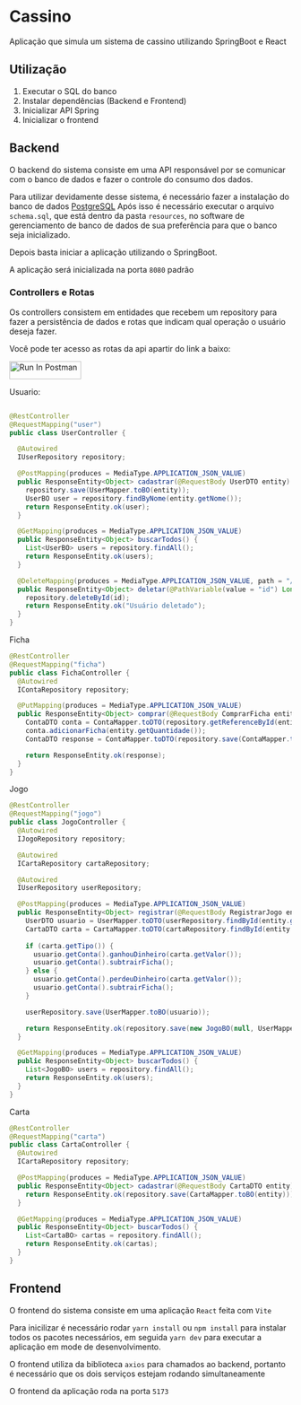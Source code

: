 # Cassino

Aplicação que simula um sistema de cassino utilizando SpringBoot e React

## Utilização
1. Executar o SQL do banco
2. Instalar dependências (Backend e Frontend)
3. Inicializar API Spring
4. Inicializar o frontend 

## Backend

O backend do sistema consiste em uma API responsável por se comunicar com o banco de dados e fazer o controle do consumo dos dados.

Para utilizar devidamente desse sistema, é necessário fazer a instalação do banco de dados [PostgreSQL](https://www.postgresql.org/)
Após isso é necessário executar o arquivo `schema.sql`, que está dentro da pasta `resources`, no software de gerenciamento de banco de dados de sua preferência para que o banco seja inicializado.

Depois basta iniciar a aplicação utilizando o SpringBoot.

A aplicação será inicializada na porta `8080` padrão

### Controllers e Rotas
Os controllers consistem em entidades que recebem um repository para fazer a persistência de dados e rotas que indicam qual operação o usuário deseja fazer.

Você pode ter acesso as rotas da api apartir do link a baixo: 

[<img src="https://run.pstmn.io/button.svg" alt="Run In Postman" style="width: 128px; height: 32px;">](https://app.getpostman.com/run-collection/24852368-52801c98-f39d-44b4-8a33-b73087aa4ec8?action=collection%2Ffork&source=rip_markdown&collection-url=entityId%3D24852368-52801c98-f39d-44b4-8a33-b73087aa4ec8%26entityType%3Dcollection%26workspaceId%3Db8bf9bc4-165f-4ee1-a8e3-5dfd8c2699a8)

Usuario:
```java

@RestController
@RequestMapping("user")
public class UserController {

  @Autowired
  IUserRepository repository;

  @PostMapping(produces = MediaType.APPLICATION_JSON_VALUE)
  public ResponseEntity<Object> cadastrar(@RequestBody UserDTO entity) {
    repository.save(UserMapper.toBO(entity));
    UserBO user = repository.findByNome(entity.getNome());
    return ResponseEntity.ok(user);
  }

  @GetMapping(produces = MediaType.APPLICATION_JSON_VALUE)
  public ResponseEntity<Object> buscarTodos() {
    List<UserBO> users = repository.findAll();
    return ResponseEntity.ok(users);
  }

  @DeleteMapping(produces = MediaType.APPLICATION_JSON_VALUE, path = "/{id}")
  public ResponseEntity<Object> deletar(@PathVariable(value = "id") Long id) {
    repository.deleteById(id);
    return ResponseEntity.ok("Usuário deletado");
  }
}

```

Ficha
```java
@RestController
@RequestMapping("ficha")
public class FichaController {
  @Autowired
  IContaRepository repository;

  @PutMapping(produces = MediaType.APPLICATION_JSON_VALUE)
  public ResponseEntity<Object> comprar(@RequestBody ComprarFicha entity) {
    ContaDTO conta = ContaMapper.toDTO(repository.getReferenceById(entity.getIdConta()));
    conta.adicionarFicha(entity.getQuantidade());
    ContaDTO response = ContaMapper.toDTO(repository.save(ContaMapper.toBO(conta)));

    return ResponseEntity.ok(response);
  }
}
```

Jogo
```java
@RestController
@RequestMapping("jogo")
public class JogoController {
  @Autowired
  IJogoRepository repository;

  @Autowired
  ICartaRepository cartaRepository;

  @Autowired
  IUserRepository userRepository;

  @PostMapping(produces = MediaType.APPLICATION_JSON_VALUE)
  public ResponseEntity<Object> registrar(@RequestBody RegistrarJogo entity) {
    UserDTO usuario = UserMapper.toDTO(userRepository.findById(entity.getIdUsuario()).get());
    CartaDTO carta = CartaMapper.toDTO(cartaRepository.findById(entity.getIdCarta()).get());
    
    if (carta.getTipo()) {
      usuario.getConta().ganhouDinheiro(carta.getValor());
      usuario.getConta().subtrairFicha();
    } else {
      usuario.getConta().perdeuDinheiro(carta.getValor());
      usuario.getConta().subtrairFicha();
    }

    userRepository.save(UserMapper.toBO(usuario));

    return ResponseEntity.ok(repository.save(new JogoBO(null, UserMapper.toBO(usuario), CartaMapper.toBO(carta))));
  }

  @GetMapping(produces = MediaType.APPLICATION_JSON_VALUE)
  public ResponseEntity<Object> buscarTodos() {
    List<JogoBO> users = repository.findAll();
    return ResponseEntity.ok(users);
  }
}

```

Carta
```java
@RestController
@RequestMapping("carta")
public class CartaController {
  @Autowired
  ICartaRepository repository;

  @PostMapping(produces = MediaType.APPLICATION_JSON_VALUE)
  public ResponseEntity<Object> cadastrar(@RequestBody CartaDTO entity) {
    return ResponseEntity.ok(repository.save(CartaMapper.toBO(entity)));
  }

  @GetMapping(produces = MediaType.APPLICATION_JSON_VALUE)
  public ResponseEntity<Object> buscarTodos() {
    List<CartaBO> cartas = repository.findAll();
    return ResponseEntity.ok(cartas);
  }
}

```

## Frontend

O frontend do sistema consiste em uma aplicação `React` feita com `Vite`

Para inicilizar é necessário rodar `yarn install` ou `npm install` para instalar todos os pacotes necessários, em seguida `yarn dev` para executar a aplicação em mode de desenvolvimento.

O frontend utiliza da biblioteca `axios` para chamados ao backend, portanto é necessário que os dois serviços estejam rodando simultaneamente

O frontend da aplicação roda na porta `5173`